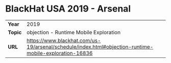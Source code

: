 # BlackHat USA 2019 - Arsenal

| | |
|-|-|
| **Year** | 2019 |
| **Topic** | objection - Runtime Mobile Exploration |
| **URL**  | https://www.blackhat.com/us-19/arsenal/schedule/index.html#objection-runtime-mobile-exploration-16836 |
